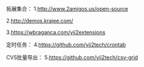 拓展集合：
1.http://www.2amigos.us/open-source

2.http://demos.krajee.com/

3.https://wbraganca.com/yii2extensions

定时任务：
4.https://github.com/yii2tech/crontab

CVS批量导出：
5.https://github.com/yii2tech/csv-grid
